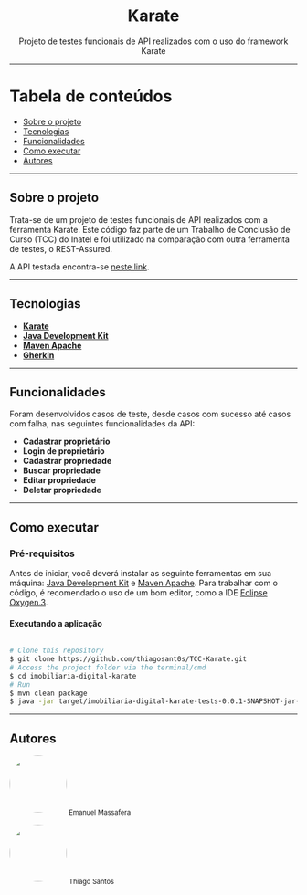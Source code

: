 <h1 align="center">Karate</h1>

<p align="center">Projeto de testes funcionais de API realizados com o uso do framework Karate</p>

---

Tabela de conteúdos
=================
<!--ts-->
   * [Sobre o projeto](#-about-the-project)
   * [Tecnologias](#-technologies)
   * [Funcionalidades](#-functionalities)
   * [Como executar](#-how-to-run)
   * [Autores](#-author)
<!--te-->

---

## Sobre o projeto <a name="-about-the-project" style="text-decoration:none"></a>

Trata-se de um projeto de testes funcionais de API realizados com a ferramenta Karate. Este código faz parte de um Trabalho de Conclusão de Curso (TCC) do Inatel e foi utilizado na comparação com outra ferramenta de testes, o REST-Assured.

A API testada encontra-se [neste link](https://github.com/emanuelmassafera/imobiliaria-digital-api).

---

## Tecnologias <a name="-technologies" style="text-decoration:none"></a>

- **[Karate](https://github.com/intuit/karate)**
- **[Java Development Kit](https://www.oracle.com/java/technologies/downloads/)**
- **[Maven Apache](https://www.oracle.com/java/technologies/downloads/)**
- **[Gherkin](https://cucumber.io/docs/gherkin/reference/)**

---

## Funcionalidades <a name="-functionalities" style="text-decoration:none"></a>

Foram desenvolvidos casos de teste, desde casos com sucesso até casos com falha, nas seguintes funcionalidades da API:

- **Cadastrar proprietário**
- **Login de proprietário**
- **Cadastrar propriedade**
- **Buscar propriedade**
- **Editar propriedade**
- **Deletar propriedade**

---

## Como executar <a name="-how-to-run" style="text-decoration:none"></a>

### Pré-requisitos

Antes de iniciar, você deverá instalar as seguinte ferramentas em sua máquina: [Java Development Kit](https://www.oracle.com/java/technologies/downloads/) e [Maven Apache](https://www.oracle.com/java/technologies/downloads/). Para trabalhar com o código, é recomendado o uso de um bom editor, como a IDE [Eclipse Oxygen.3](https://www.eclipse.org/downloads/packages/release/oxygen/3).

#### Executando a aplicação

```bash

# Clone this repository
$ git clone https://github.com/thiagosant0s/TCC-Karate.git
# Access the project folder via the terminal/cmd
$ cd imobiliaria-digital-karate
# Run
$ mvn clean package
$ java -jar target/imobiliaria-digital-karate-tests-0.0.1-SNAPSHOT-jar-with-dependencies.jar src/main/resources/DemoSuite.xml

```
---

## Autores <a name="-author" style="text-decoration:none"></a>

<img style="border-radius: 50%;" src="https://avatars1.githubusercontent.com/u/65625500?s=460&u=eb9e300de61698fc8531949a451ce2f0e9da46f9&v=4" width="100px;" alt=""/>
<sub>Emanuel Massafera</sub>

<b></b>

<img style="border-radius: 50%;" src="https://avatars.githubusercontent.com/u/92073560?v=4" width="100px;" alt=""/>
<sub>Thiago Santos</sub>

<b></b>
